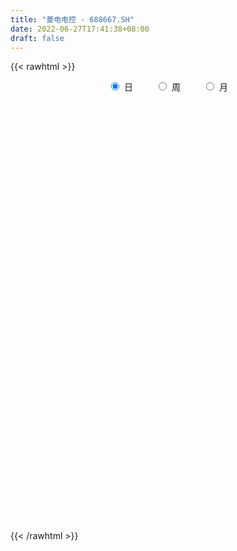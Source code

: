 ```yaml
---
title: "菱电电控 - 688667.SH"
date: 2022-06-27T17:41:38+08:00
draft: false
---
```

{{< rawhtml >}}
    <div style="text-align: center">
        <label style="padding: 1rem;"><input style="margin-right: .5rem" type="radio" name="period" value="D" checked onclick="period_change(this)">日</label>
        <label style="padding: 1rem;"><input style="margin-right: .5rem" type="radio" name="period" value="W" onclick="period_change(this)">周</label>
        <label style="padding: 1rem;"><input style="margin-right: .5rem" type="radio" name="period" value="M" onclick="period_change(this)">月</label>
    </div>
    <div id="chart" style="height: 700px;"></div> 
    <script type="text/javascript">
        const D_v = [83062.87,38731.91,27242.84,22578.57,22275.54,16619.44,26295.69,25193.12,20826.69,11659.57,15206.66,19882.47,23488.96,14544.89,11887.47,14678.68,9202.84,6210.39,8823.14,10840.02,5930.04,11338.79,9019.17,8621.81,9186.19,15242.02,8904.04,6105.09,7535.55,6011.94,9050.65,6137.76,12866.43,15807.91,8404.51,10690.85,14941.95,11174.95,5249.96,4765.83,6447.83,5809.7,5090.44,8064.4,7043.35,8883.56,5814.82,5307.59,7412.63,4238.15,7232.01,9506.59,6952.05,6173.7,9024.76,11838.43,17291.93,20169.64,8026.82,8095.59,6667.42,10990.7,6588.0,9514.08,9578.6,9342.02,7679.97,7599.8,7443.29,7570.24,16611.39,11583.08,10055.47,9971.17,10267.0,11761.81,7017.27,9706.35,8349.54,5754.75,6865.23,7679.31,7766.38,3875.9,15594.75,4942.57,19813.0,5285.28,24636.66,16861.98,21235.55,16508.68,18425.25,11705.78,11246.49,9467.06,11924.41,8306.04,9590.76,8784.86,9569.49,8852.73,6926.53,5412.96,12227.94,10014.97,4753.33,8926.35,5471.52,5369.03,8969.43,6254.76,11001.33,9430.23,12262.06,21047.36,9532.47,6153.41,7990.65,3463.07,3724.93,4360.95,10277.96,8457.02,8461.71,6341.97,9592.4,5405.01,3645.75,3379.59,5036.85,2722.4,2068.01,3797.58,4268.1,4592.15,2267.52,3653.15,2375.15,1795.38,2483.72,5656.86,4809.94,8754.34,4468.01,8127.35,6470.82,2776.12,2508.82,2187.34,5639.76,5220.76,6731.01,9719.33,10359.89,7765.58,4986.71,4414.93,6612.04,5803.14,13145.31,8875.97,10693.76,6240.08,8437.22,7717.27,8332.09,8336.71,3746.41,7191.02,6007.59,4698.23,3127.93,2503.92,4545.16,4669.7,2706.5,3180.23,3602.49,3842.63,10440.61,8747.02,9941.87,5035.49,4680.36,2518.75,3553.11,2708.49,4131.09,3103.57,2901.94,5760.82,4913.28,3819.11,5449.59,2855.12,3267.81,4180.73,7366.61,5067.42,4573.16,5538.0,4660.41,2763.52,5533.31,3605.43,2997.43,7052.17,5775.67,4184.83,5349.33,4985.08,4321.54,5488.72,5740.77,4993.97,3545.35,3182.24,1951.8,3772.0,3714.0,2552.86,1934.97,4053.24,2025.68,2050.69,3472.4,2001.17,1514.48,3881.77,3468.69,4958.19,6758.53,11739.04,6011.29,3214.56,4167.39,3935.86,4465.78,7478.72,5695.05,3925.74,2900.26,4652.15,11894.21,13732.74,17114.96,6079.01,9648.64,6656.03,3202.7,3775.82,3714.46,2433.09,3779.94,10786.77,8410.11,8455.99,4778.32,3303.98,7806.07,6369.78,3367.47,2465.21,2852.52,6864.76,7965.47,4377.34,3951.01,2940.58,2538.26,4268.91,7522.85,5042.66,6709.03,8633.46,6966.04,2784.97,4976.55,5271.11,9358.97,7040.95,7827.78,11290.28,8589.46,5148.34,5050.43,3690.03,5425.7,19236.85,8534.3,5813.13,6245.5,4363.27,5202.83,5600.59,8027.4,10409.62,9098.51,11894.38,4631.57,8157.2,6703.67,4921.72,9949.87,5853.4,6522.6,7835.5,7508.24,10501.51,8094.4,6495.34,5259.08]
const D_histogram = [0.0,-1.3727179487,-2.2333269633,-2.584266938,-2.5984892551,-2.1690808979,-0.7574021721,-0.116337366,-0.1894537132,0.0362591419,0.1840013436,0.7322814333,1.4501460145,1.9551210318,2.0570551909,2.7278833059,2.8842701854,2.8106570463,2.0963884998,1.423582178,0.7219965399,-0.0748138021,-0.2984169462,-0.7176821559,-0.6788420348,-0.1210629159,-0.1068271189,-0.250619834,-0.3270848877,-0.36999806,-0.2343499366,0.1074720884,0.2872164937,0.8517980881,1.0906202574,1.3604227754,0.5474987182,-0.2772773128,-0.9181950345,-1.1848213883,-1.7100748561,-1.770579724,-1.7636018415,-1.9550949177,-2.0503602514,-1.6180720988,-1.4305870156,-0.9691473203,-0.4403035164,-0.2762847248,0.0397499624,0.5448121674,1.0059799556,1.2504325215,0.9528234859,0.2733688524,-0.5721335342,-1.4090762484,-1.8234259857,-2.1161425865,-2.0986649153,-2.163694131,-1.992575262,-1.6363907189,-1.2627538528,-0.7640605886,-0.3658240195,-0.1520642783,0.0041329845,0.0171362834,0.4878614007,0.9580371413,1.2249008413,1.5434714882,1.4090023948,0.9293204427,0.6436665893,0.5652471499,0.6591077421,0.5858551884,0.6758455715,0.6934169989,0.4607940727,0.2758659294,-0.3149116802,-0.7403691907,-0.7503989652,-0.8449786857,0.3353568692,1.2438260449,1.815926283,2.4832158326,2.0188955478,1.7272197451,1.3936489142,1.2510691884,1.6431693907,1.7143020856,2.0418531998,2.321950266,2.1087959454,2.0861592818,1.7224327941,1.3342814057,1.709472132,1.7443784656,1.6386912217,0.8595655312,0.364758365,-0.023739056,-0.361559874,-0.4595459237,-0.0474743408,0.4987868192,1.6169439111,0.3464441924,-0.731247717,-1.3906141352,-2.0034037972,-2.3773645726,-2.7227523424,-2.5785577815,-1.6767171263,-1.0390655129,-0.8999185332,-1.0184792146,-1.4119213362,-1.7444889414,-1.7979590289,-1.9893217925,-1.6635103579,-1.3695331071,-1.1409834214,-1.1096035129,-1.4900157939,-1.8154613601,-2.1592851462,-2.1681272304,-1.9564987431,-1.806685753,-1.7491309387,-1.0789849637,-0.2987804205,0.5982564467,1.0772392619,1.6067777278,1.9955450062,2.1364962869,2.0071164562,1.947269535,2.0394699295,1.9373294301,1.7232531045,2.2076568932,2.9717942145,3.3538911229,3.4037641372,3.3014037284,2.9380944748,2.802015047,3.3917612918,3.639003001,3.9923773381,4.1721368273,4.012908993,3.3564226224,3.6562819303,2.8345959745,2.139176078,2.5047217606,2.8511523704,2.3593933473,1.8438597718,1.2200992119,1.2476525504,0.6006302597,-0.1430926932,-0.9604429088,-1.3168654877,-1.74050246,-3.2554210399,-2.7152373833,-3.3915913259,-3.5913187336,-3.3549496257,-3.2290648439,-3.227190261,-2.6703726124,-2.2929899271,-2.2404651946,-1.7382619224,-0.593667345,0.2273844425,0.3508958477,-0.2744822361,-0.7340402205,-1.5023289142,-2.2544990352,-2.3884879156,-3.1787273412,-4.0118947799,-3.6366074214,-3.7348241829,-3.5201060686,-3.7895846945,-3.2446736006,-2.7612351189,-1.4521392432,-0.0022827577,0.8509805682,0.6997102053,0.1548962384,0.0361821779,-0.2853997677,-0.805971762,-1.0641235529,-1.3377575759,-1.6024258409,-1.9064892527,-2.1690112802,-1.8960326841,-2.0676804208,-2.2854060224,-2.1771562802,-1.5060105113,-1.2413238531,-1.1856462541,-1.1144072416,-1.0958741011,-1.3207244429,-0.7956219082,-0.638575659,-0.2173903024,-0.2814735916,-0.2245163984,-0.19244665,-0.3673950324,-0.6627280943,-0.7510421211,-1.0695726734,-1.2707556911,-1.2043409034,-0.9875302245,-0.799164549,-0.2780253624,0.6158193277,1.6822446816,2.2227433227,3.1124065037,3.373296098,3.5556751666,3.2493458859,3.0340056227,2.5839549329,2.0600167071,2.5872271767,2.9101135966,2.8612037434,2.0807149675,1.3909528542,0.8127426679,-0.2727202329,-0.9363851384,-1.6146480457,-1.9092750683,-1.730499094,-1.0211146278,-0.7613196609,-0.4601596271,-0.5881531608,-0.8086030515,-1.3812046177,-1.9652265147,-1.7657107726,-1.8939222111,-1.3179563035,-0.6775356709,-0.2910343305,-0.2172994902,0.2460663716,1.2734095546,1.8437988017,2.5301878576,3.0382129505,3.5917015651,3.5429805587,3.5484360919,3.2839990554,3.3437046882,3.3979910613,3.0413443881,2.9347602592,3.0527319695,2.9843259578,2.5118974703,2.1779710384,2.545834697,3.1951013778,2.9608981922,2.4031202187,1.8117985563,2.2301728147,2.1465153863,1.7457728106,0.5461992171,-0.2647123513,-0.3211219588,-0.6003769631,-1.2872883595,-1.5289786901,-0.8876977399,-0.6384502073,-0.417427023]
const D_fast = [0.0,-1.7158974359,-3.1348381912,-4.1318449005,-4.7956895314,-4.9085513986,-3.6862232159,-3.0742427512,-3.1947225267,-2.9599448862,-2.7662023486,-2.0348519006,-0.9544508157,0.0393044595,0.6555024163,2.0083013578,2.8857557837,3.5148069062,3.3246354846,3.0077247073,2.4866382041,1.6711244116,1.372917031,0.7742312823,0.6433608948,1.1708742847,1.158403302,0.9519556284,0.7937193527,0.6583066654,0.7353673046,1.1040573518,1.3556058804,2.1331369968,2.6446142305,3.2545224423,2.5784730648,1.6843777056,0.8139112252,0.2510795243,-0.7016926575,-1.2048424563,-1.6387650342,-2.3190318399,-2.9268872365,-2.8991171086,-3.0692787793,-2.850125914,-2.4313579893,-2.3364103789,-2.0104382011,-1.3691729542,-0.6565101771,-0.0994494809,-0.158852645,-0.7699650654,-1.7585008356,-2.9477126118,-3.8179188455,-4.639671093,-5.1468596506,-5.7528123991,-6.0798373456,-6.1327504821,-6.0748020793,-5.7671239623,-5.4603433981,-5.2845997264,-5.1273692175,-5.1100818477,-4.5173913802,-3.8077063543,-3.234617444,-2.5301789251,-2.3123974197,-2.5597492611,-2.6844864673,-2.6215941192,-2.3629565915,-2.289745348,-2.030793572,-1.8398678949,-1.9572923029,-2.0732539639,-2.7427594935,-3.3533093017,-3.5509388175,-3.8567632094,-2.5925884372,-1.3731627503,-0.3470809415,0.9410125662,0.9814161684,1.121545302,1.1363866996,1.3065742709,2.1094668209,2.6091750372,3.4471894514,4.3077740841,4.6218187498,5.1207219066,5.1876036175,5.1330225805,5.9355813398,6.4065822898,6.7105678513,6.1463335436,5.7427159687,5.3482837836,4.9200729972,4.7072004666,5.1074034643,5.778361329,7.3007543988,6.1168657281,4.8563618895,3.8493419374,2.7357013261,1.7673994076,0.7413235522,0.2408786678,0.7235400413,1.1014252765,1.0155926229,0.6424121379,-0.1040103178,-0.8727001583,-1.3756600031,-2.0643532148,-2.1544193696,-2.2028253956,-2.2595215652,-2.505542535,-3.2584587645,-4.0377696707,-4.9214147433,-5.4722886351,-5.7497848336,-6.0516432817,-6.4313712022,-6.0309714681,-5.32546203,-4.2788610511,-3.5305684204,-2.5993355226,-1.7116819927,-1.0366066403,-0.6642073569,-0.2372368943,0.3648309826,0.7470228407,0.9637597912,2.0000778033,3.5071636782,4.7277333673,5.6285474159,6.3515379392,6.7227523044,7.2871766382,8.7248632059,9.8818556655,11.233324337,12.4561180331,13.300117447,13.482736732,14.6966665225,14.5836295604,14.4230036834,15.4147298061,16.4739485085,16.5720378222,16.5174691897,16.1987334327,16.5381999088,16.0413351831,15.2618390569,14.2043781141,13.5187391633,12.659976576,10.3312027361,10.1925770469,8.6683252728,7.5707681817,6.9683998832,6.287018454,5.4820954716,5.3713199672,5.1754551707,4.6678636045,4.7355013962,5.7316791373,6.6095770354,6.8208124026,6.1268137597,5.4837457202,4.339874798,3.0240799181,2.2929690588,0.708047798,-1.1280933357,-1.6619578326,-2.6938806398,-3.3591890427,-4.5760638422,-4.8423211485,-5.0491914465,-4.1031303815,-2.6538445855,-1.5878361176,-1.5641789291,-2.0702688364,-2.1799373525,-2.57286924,-3.2949341748,-3.8191168539,-4.4271902708,-5.0924649961,-5.8731507211,-6.6779255686,-6.8789551435,-7.5675229855,-8.3566000926,-8.7926394205,-8.4979962794,-8.5436405845,-8.7843745491,-8.991737347,-9.2471727317,-9.8022041843,-9.4760071265,-9.4786047921,-9.1117670111,-9.2462186982,-9.2453906046,-9.2614325188,-9.5282296592,-9.9892447447,-10.2653193017,-10.8512430225,-11.370114963,-11.6047854011,-11.6348572782,-11.6462827401,-11.194649894,-10.146850372,-8.6598638477,-7.5636793759,-5.895914569,-4.7917009502,-3.7204030899,-3.2143958992,-2.6712347566,-2.4752967132,-2.4842307623,-1.3102134986,-0.2597986794,0.4065924031,0.1462823692,-0.1957415305,-0.5707660499,-1.724409009,-2.622170199,-3.7040951177,-4.4760409074,-4.7298897066,-4.2757838974,-4.2063188458,-4.0201987187,-4.2952305427,-4.7178311962,-5.6357339169,-6.7110624426,-6.9529743935,-7.5546663848,-7.3081895531,-6.8371528382,-6.5234100805,-6.5040001127,-5.979117658,-4.6334220863,-3.6020831388,-2.2831471186,-1.015568788,0.4358452179,1.2728693511,2.1654339073,2.7219966347,3.6176284396,4.521412578,4.9251020017,5.5522079377,6.4333626404,7.1110381181,7.2665839982,7.4771503259,8.4814726587,9.929514684,10.4355360465,10.4785381277,10.3401661043,11.3160835663,11.7690549846,11.8047556115,10.7417318223,9.864642166,9.7279520688,9.2986028238,8.2898693375,7.6659343344,8.0852908496,8.1749258304,8.2915922589]
const D_slow = [0.0,-0.3431794872,-0.901511228,-1.5475779625,-2.1972002763,-2.7394705007,-2.9288210438,-2.9579053853,-3.0052688136,-2.9962040281,-2.9502036922,-2.7671333339,-2.4045968302,-1.9158165723,-1.4015527746,-0.7195819481,0.0014855983,0.7041498599,1.2282469848,1.5841425293,1.7646416643,1.7459382137,1.6713339772,1.4919134382,1.3222029295,1.2919372005,1.2652304208,1.2025754623,1.1208042404,1.0283047254,0.9697172412,0.9965852634,1.0683893868,1.2813389088,1.5539939731,1.894099667,2.0309743465,1.9616550183,1.7321062597,1.4359009126,1.0083821986,0.5657372676,0.1248368072,-0.3639369222,-0.876526985,-1.2810450098,-1.6386917637,-1.8809785937,-1.9910544728,-2.060125654,-2.0501881635,-1.9139851216,-1.6624901327,-1.3498820023,-1.1116761309,-1.0433339178,-1.1863673013,-1.5386363634,-1.9944928599,-2.5235285065,-3.0481947353,-3.5891182681,-4.0872620836,-4.4963597633,-4.8120482265,-5.0030633737,-5.0945193785,-5.1325354481,-5.131502202,-5.1272181311,-5.0052527809,-4.7657434956,-4.4595182853,-4.0736504133,-3.7213998145,-3.4890697039,-3.3281530565,-3.1868412691,-3.0220643336,-2.8756005364,-2.7066391436,-2.5332848938,-2.4180863757,-2.3491198933,-2.4278478133,-2.612940111,-2.8005398523,-3.0117845237,-2.9279453064,-2.6169887952,-2.1630072245,-1.5422032663,-1.0374793794,-0.6056744431,-0.2572622146,0.0555050825,0.4662974302,0.8948729516,1.4053362516,1.9858238181,2.5130228044,3.0345626248,3.4651708234,3.7987411748,4.2261092078,4.6622038242,5.0718766296,5.2867680124,5.3779576037,5.3720228397,5.2816328712,5.1667463903,5.1548778051,5.2795745099,5.6838104876,5.7704215357,5.5876096065,5.2399560727,4.7391051234,4.1447639802,3.4640758946,2.8194364492,2.4002571677,2.1404907894,1.9155111561,1.6608913525,1.3079110184,0.8717887831,0.4222990258,-0.0750314223,-0.4909090118,-0.8332922885,-1.1185381439,-1.3959390221,-1.7684429706,-2.2223083106,-2.7621295971,-3.3041614047,-3.7932860905,-4.2449575287,-4.6822402634,-4.9519865044,-5.0266816095,-4.8771174978,-4.6078076823,-4.2061132504,-3.7072269988,-3.1731029271,-2.6713238131,-2.1845064293,-1.6746389469,-1.1903065894,-0.7594933133,-0.20757909,0.5353694636,1.3738422444,2.2247832787,3.0501342108,3.7846578295,4.4851615912,5.3331019142,6.2428526644,7.240946999,8.2839812058,9.287208454,10.1263141096,11.0403845922,11.7490335858,12.2838276053,12.9100080455,13.6227961381,14.2126444749,14.6736094179,14.9786342209,15.2905473584,15.4407049234,15.4049317501,15.1648210229,14.835604651,14.400479036,13.586623776,12.9078144302,12.0599165987,11.1620869153,10.3233495089,9.5160832979,8.7092857326,8.0416925796,7.4684450978,6.9083287991,6.4737633185,6.3253464823,6.3821925929,6.4699165548,6.4012959958,6.2177859407,5.8422037121,5.2785789533,4.6814569744,3.8867751391,2.8838014442,1.9746495888,1.0409435431,0.1609170259,-0.7864791477,-1.5976475478,-2.2879563276,-2.6509911384,-2.6515618278,-2.4388166858,-2.2638891344,-2.2251650748,-2.2161195304,-2.2874694723,-2.4889624128,-2.754993301,-3.089432695,-3.4900391552,-3.9666614684,-4.5089142884,-4.9829224594,-5.4998425647,-6.0711940702,-6.6154831403,-6.9919857681,-7.3023167314,-7.5987282949,-7.8773301053,-8.1512986306,-8.4814797413,-8.6803852184,-8.8400291331,-8.8943767087,-8.9647451066,-9.0208742062,-9.0689858687,-9.1608346268,-9.3265166504,-9.5142771807,-9.781670349,-10.0993592718,-10.4004444977,-10.6473270538,-10.847118191,-10.9166245316,-10.7626696997,-10.3421085293,-9.7864226986,-9.0083210727,-8.1649970482,-7.2760782565,-6.4637417851,-5.7052403794,-5.0592516462,-4.5442474694,-3.8974406752,-3.1699122761,-2.4546113402,-1.9344325983,-1.5866943848,-1.3835087178,-1.451688776,-1.6857850606,-2.0894470721,-2.5667658391,-2.9993906126,-3.2546692696,-3.4449991848,-3.5600390916,-3.7070773818,-3.9092281447,-4.2545292991,-4.7458359278,-5.187263621,-5.6607441737,-5.9902332496,-6.1596171673,-6.23237575,-6.2867006225,-6.2251840296,-5.9068316409,-5.4458819405,-4.8133349761,-4.0537817385,-3.1558563472,-2.2701112075,-1.3830021846,-0.5620024207,0.2739237513,1.1234215167,1.8837576137,2.6174476785,3.3806306709,4.1267121603,4.7546865279,5.2991792875,5.9356379617,6.7344133062,7.4746378543,8.0754179089,8.528367548,9.0859107517,9.6225395983,10.0589828009,10.1955326052,10.1293545174,10.0490740276,9.8989797869,9.577157697,9.1949130245,8.9729885895,8.8133760377,8.7090192819]
const D_data = [['2021-03-12', 125.0, 124.5, 118.9, 136.0],['2021-03-15', 116.0, 102.99, 99.99, 116.01],['2021-03-16', 100.1, 101.81, 99.01, 112.18],['2021-03-17', 98.0, 102.8, 96.78, 103.7],['2021-03-18', 105.19, 103.68, 103.68, 111.8],['2021-03-19', 103.6, 108.1, 101.33, 109.82],['2021-03-22', 108.48, 123.83, 107.07, 124.58],['2021-03-23', 123.0, 118.97, 116.68, 129.6],['2021-03-24', 120.0, 111.01, 110.0, 124.8],['2021-03-25', 108.08, 114.68, 108.01, 118.0],['2021-03-26', 113.0, 114.38, 109.04, 116.5],['2021-03-29', 114.0, 121.25, 107.0, 121.56],['2021-03-30', 122.0, 127.32, 120.01, 130.9],['2021-03-31', 128.57, 129.03, 126.2, 135.8],['2021-04-01', 129.48, 127.0, 124.2, 132.99],['2021-04-02', 126.13, 138.0, 126.1, 139.77],['2021-04-06', 137.4, 136.0, 130.03, 138.5],['2021-04-07', 135.3, 135.68, 133.38, 137.97],['2021-04-08', 135.98, 127.62, 126.53, 135.98],['2021-04-09', 127.88, 125.99, 120.0, 129.0],['2021-04-12', 123.6, 123.0, 122.0, 127.36],['2021-04-13', 122.31, 118.25, 116.11, 123.9],['2021-04-14', 118.99, 122.76, 117.3, 124.89],['2021-04-15', 121.17, 118.38, 115.2, 121.17],['2021-04-16', 119.24, 122.73, 117.7, 124.51],['2021-04-19', 122.11, 130.72, 121.6, 134.94],['2021-04-20', 129.72, 125.55, 122.55, 132.13],['2021-04-21', 123.55, 123.25, 121.37, 128.02],['2021-04-22', 123.88, 123.43, 119.33, 124.8],['2021-04-23', 121.07, 123.4, 120.21, 123.9],['2021-04-26', 122.0, 125.79, 121.5, 131.8],['2021-04-27', 128.7, 129.76, 121.37, 129.76],['2021-04-28', 135.0, 129.45, 125.55, 135.0],['2021-04-29', 128.55, 136.92, 128.5, 139.5],['2021-04-30', 135.6, 136.0, 133.38, 138.6],['2021-05-06', 136.11, 139.0, 134.36, 144.55],['2021-05-07', 138.5, 125.0, 124.08, 139.8],['2021-05-10', 124.45, 120.8, 118.0, 125.36],['2021-05-11', 118.98, 118.91, 118.04, 121.3],['2021-05-12', 118.03, 120.52, 116.02, 120.99],['2021-05-13', 119.11, 114.14, 114.0, 121.7],['2021-05-14', 114.18, 117.09, 111.22, 119.45],['2021-05-17', 115.88, 116.42, 115.01, 118.58],['2021-05-18', 116.0, 111.92, 111.48, 117.2],['2021-05-19', 112.28, 110.65, 109.88, 114.44],['2021-05-20', 112.86, 116.55, 111.14, 116.97],['2021-05-21', 119.0, 113.73, 113.02, 119.0],['2021-05-24', 113.5, 117.71, 112.01, 119.11],['2021-05-25', 117.01, 120.4, 116.5, 122.18],['2021-05-26', 118.77, 117.13, 117.01, 121.2],['2021-05-27', 117.11, 119.95, 116.53, 122.78],['2021-05-28', 120.0, 124.5, 119.11, 127.65],['2021-05-31', 125.0, 126.94, 122.8, 127.5],['2021-06-01', 126.0, 126.83, 124.42, 129.56],['2021-06-02', 126.69, 120.6, 120.02, 127.5],['2021-06-03', 120.05, 113.5, 113.08, 120.81],['2021-06-04', 113.7, 107.0, 105.11, 115.0],['2021-06-07', 106.09, 101.55, 100.13, 106.84],['2021-06-08', 101.56, 101.9, 100.5, 102.88],['2021-06-09', 102.0, 99.6, 99.11, 102.54],['2021-06-10', 100.0, 100.65, 99.6, 102.2],['2021-06-11', 101.0, 97.3, 96.8, 101.65],['2021-06-15', 97.0, 98.33, 96.89, 100.37],['2021-06-16', 97.7, 100.01, 97.7, 102.1],['2021-06-17', 100.01, 100.38, 97.27, 100.66],['2021-06-18', 100.0, 102.8, 99.02, 103.66],['2021-06-21', 102.8, 102.8, 101.11, 104.1],['2021-06-22', 102.1, 101.21, 100.0, 103.66],['2021-06-23', 101.5, 100.7, 98.5, 101.5],['2021-06-24', 100.1, 98.64, 97.71, 100.59],['2021-06-25', 98.64, 105.17, 98.02, 107.45],['2021-06-28', 106.0, 107.6, 105.3, 109.45],['2021-06-29', 106.81, 107.27, 105.2, 110.57],['2021-06-30', 107.0, 110.01, 105.71, 110.5],['2021-07-01', 111.11, 105.46, 105.05, 113.0],['2021-07-02', 105.5, 99.89, 99.7, 105.57],['2021-07-05', 99.03, 100.39, 98.91, 101.9],['2021-07-06', 100.3, 102.02, 97.0, 102.18],['2021-07-07', 101.35, 104.27, 100.0, 105.87],['2021-07-08', 104.9, 102.31, 101.83, 106.02],['2021-07-09', 101.51, 104.51, 100.67, 105.01],['2021-07-12', 105.01, 104.07, 102.33, 106.02],['2021-07-13', 104.15, 100.46, 99.01, 104.15],['2021-07-14', 100.29, 99.88, 99.58, 101.66],['2021-07-15', 99.6, 92.33, 90.97, 99.6],['2021-07-16', 91.3, 90.86, 89.82, 92.45],['2021-07-19', 91.01, 93.9, 84.34, 94.75],['2021-07-20', 92.53, 91.5, 90.51, 94.16],['2021-07-21', 90.81, 109.8, 90.19, 109.8],['2021-07-22', 110.99, 112.3, 108.0, 112.97],['2021-07-23', 114.9, 112.99, 112.3, 121.5],['2021-07-26', 113.5, 119.01, 111.15, 119.96],['2021-07-27', 117.0, 107.0, 104.0, 120.2],['2021-07-28', 106.9, 108.5, 104.01, 113.0],['2021-07-29', 111.83, 107.47, 106.58, 112.3],['2021-07-30', 105.55, 109.62, 105.05, 114.21],['2021-08-02', 110.59, 118.2, 110.59, 122.52],['2021-08-03', 117.02, 116.88, 115.06, 119.88],['2021-08-04', 115.07, 122.85, 115.07, 130.1],['2021-08-05', 121.18, 125.9, 120.46, 126.77],['2021-08-06', 125.9, 122.0, 119.02, 128.98],['2021-08-09', 122.0, 125.83, 117.4, 127.88],['2021-08-10', 124.15, 122.5, 121.0, 125.99],['2021-08-11', 120.1, 121.9, 119.38, 122.49],['2021-08-12', 121.9, 133.23, 121.09, 136.27],['2021-08-13', 135.24, 132.1, 130.56, 139.88],['2021-08-16', 134.39, 132.2, 127.87, 134.98],['2021-08-17', 130.5, 123.1, 121.94, 132.2],['2021-08-18', 121.51, 124.46, 121.02, 125.7],['2021-08-19', 123.0, 124.3, 121.21, 127.5],['2021-08-20', 124.33, 123.57, 119.0, 124.5],['2021-08-23', 125.0, 125.81, 123.0, 128.95],['2021-08-24', 124.8, 133.59, 121.1, 134.65],['2021-08-25', 132.95, 138.8, 130.05, 142.66],['2021-08-26', 138.92, 152.12, 136.72, 153.69],['2021-08-27', 134.64, 123.37, 122.0, 137.73],['2021-08-30', 123.0, 120.07, 118.0, 127.0],['2021-08-31', 122.12, 120.52, 118.1, 123.5],['2021-09-01', 120.56, 117.0, 112.92, 121.4],['2021-09-02', 117.0, 116.19, 114.88, 117.5],['2021-09-03', 113.35, 113.09, 112.59, 116.88],['2021-09-06', 113.82, 117.0, 113.38, 119.77],['2021-09-07', 118.5, 128.0, 115.55, 135.0],['2021-09-08', 128.0, 128.1, 128.0, 134.49],['2021-09-09', 132.09, 123.47, 122.09, 132.55],['2021-09-10', 120.2, 119.78, 117.06, 123.47],['2021-09-13', 118.21, 114.18, 113.01, 118.21],['2021-09-14', 113.79, 111.86, 111.19, 115.07],['2021-09-15', 113.54, 112.98, 109.1, 114.45],['2021-09-16', 113.5, 109.09, 109.09, 113.99],['2021-09-17', 111.46, 114.43, 106.68, 115.99],['2021-09-22', 113.32, 114.4, 112.2, 115.95],['2021-09-23', 113.4, 113.85, 113.13, 115.2],['2021-09-24', 113.67, 111.0, 108.3, 113.67],['2021-09-27', 111.0, 103.62, 102.05, 111.0],['2021-09-28', 102.58, 100.78, 100.11, 104.47],['2021-09-29', 100.98, 96.78, 96.5, 101.85],['2021-09-30', 96.78, 97.85, 95.8, 99.91],['2021-10-08', 98.86, 99.0, 97.8, 101.8],['2021-10-11', 99.19, 97.12, 96.9, 99.97],['2021-10-12', 97.33, 94.46, 93.3, 97.74],['2021-10-13', 95.59, 102.29, 95.1, 102.44],['2021-10-14', 101.22, 106.34, 100.0, 107.98],['2021-10-15', 106.14, 111.77, 102.18, 113.8],['2021-10-18', 113.3, 110.26, 109.12, 114.25],['2021-10-19', 111.83, 114.08, 111.0, 121.09],['2021-10-20', 115.44, 115.69, 110.8, 119.5],['2021-10-21', 116.62, 115.19, 113.01, 116.62],['2021-10-22', 113.38, 113.08, 111.05, 115.0],['2021-10-25', 113.07, 114.68, 110.68, 115.08],['2021-10-26', 114.66, 118.0, 114.66, 122.0],['2021-10-27', 115.74, 116.93, 112.0, 118.7],['2021-10-28', 115.0, 116.0, 113.0, 118.98],['2021-10-29', 116.01, 127.0, 115.0, 127.58],['2021-11-01', 126.0, 136.0, 125.38, 139.11],['2021-11-02', 136.03, 137.0, 131.0, 138.98],['2021-11-03', 136.65, 136.98, 134.02, 139.67],['2021-11-04', 136.82, 138.0, 135.0, 141.0],['2021-11-05', 138.67, 136.46, 135.01, 146.0],['2021-11-08', 132.55, 140.85, 132.55, 142.5],['2021-11-09', 139.57, 154.37, 138.22, 156.99],['2021-11-10', 155.0, 156.0, 152.99, 159.97],['2021-11-11', 154.58, 162.99, 151.33, 171.45],['2021-11-12', 163.6, 166.65, 160.72, 172.47],['2021-11-15', 167.89, 167.0, 162.0, 174.0],['2021-11-16', 167.0, 162.9, 154.11, 169.07],['2021-11-17', 165.0, 178.25, 162.39, 178.37],['2021-11-18', 175.8, 167.01, 161.3, 176.0],['2021-11-19', 168.73, 168.19, 164.0, 173.0],['2021-11-22', 167.0, 184.26, 167.0, 188.23],['2021-11-23', 183.89, 190.0, 181.0, 192.58],['2021-11-24', 190.02, 183.18, 179.67, 191.88],['2021-11-25', 183.0, 183.9, 179.6, 187.78],['2021-11-26', 183.88, 182.8, 181.18, 187.0],['2021-11-29', 181.9, 192.5, 175.78, 192.84],['2021-11-30', 195.0, 185.3, 180.0, 195.0],['2021-12-01', 182.36, 182.7, 180.18, 189.1],['2021-12-02', 180.0, 179.28, 178.7, 185.84],['2021-12-03', 179.46, 183.1, 179.46, 188.0],['2021-12-06', 184.55, 181.0, 180.05, 187.6],['2021-12-07', 183.72, 162.05, 158.21, 184.01],['2021-12-08', 162.05, 184.66, 162.05, 187.69],['2021-12-09', 185.11, 168.37, 163.62, 187.17],['2021-12-10', 168.37, 170.82, 164.56, 176.08],['2021-12-13', 173.73, 175.13, 166.25, 182.01],['2021-12-14', 175.0, 173.5, 170.62, 176.78],['2021-12-15', 172.01, 171.0, 166.0, 175.0],['2021-12-16', 172.7, 178.3, 170.75, 179.79],['2021-12-17', 180.21, 177.7, 173.0, 181.6],['2021-12-20', 176.0, 174.0, 170.78, 178.87],['2021-12-21', 177.0, 180.5, 173.19, 182.61],['2021-12-22', 187.0, 193.0, 182.8, 198.88],['2021-12-23', 195.0, 195.04, 187.01, 197.0],['2021-12-24', 196.0, 190.01, 188.27, 200.0],['2021-12-27', 189.6, 180.21, 176.01, 191.8],['2021-12-28', 176.66, 179.84, 172.07, 182.01],['2021-12-29', 177.84, 172.6, 168.0, 177.86],['2021-12-30', 172.21, 167.96, 166.19, 176.82],['2021-12-31', 166.34, 172.15, 162.3, 173.38],['2022-01-04', 170.6, 159.79, 158.38, 171.88],['2022-01-05', 159.0, 152.44, 150.61, 160.73],['2022-01-06', 152.39, 163.62, 150.04, 165.5],['2022-01-07', 163.62, 155.69, 155.44, 164.0],['2022-01-10', 154.78, 157.1, 152.0, 163.65],['2022-01-11', 154.8, 147.9, 146.35, 159.98],['2022-01-12', 149.8, 155.86, 149.8, 156.01],['2022-01-13', 156.28, 155.19, 151.2, 157.5],['2022-01-14', 156.06, 168.36, 153.32, 168.8],['2022-01-17', 167.47, 176.65, 164.78, 179.88],['2022-01-18', 177.0, 175.4, 171.0, 182.0],['2022-01-19', 173.0, 165.0, 160.2, 173.0],['2022-01-20', 164.98, 158.2, 155.33, 165.0],['2022-01-21', 159.92, 161.5, 156.01, 162.86],['2022-01-24', 155.0, 157.34, 153.33, 160.31],['2022-01-25', 156.0, 151.78, 148.0, 159.59],['2022-01-26', 151.8, 151.83, 147.29, 155.49],['2022-01-27', 152.5, 148.81, 145.2, 152.94],['2022-01-28', 149.27, 145.81, 144.0, 152.9],['2022-02-07', 147.65, 141.83, 140.2, 151.5],['2022-02-08', 142.4, 138.57, 135.0, 143.88],['2022-02-09', 138.39, 143.0, 134.52, 143.33],['2022-02-10', 143.0, 135.36, 135.26, 143.0],['2022-02-11', 133.44, 131.15, 131.0, 135.89],['2022-02-14', 130.71, 132.24, 126.69, 135.62],['2022-02-15', 134.6, 138.96, 132.39, 142.0],['2022-02-16', 139.01, 134.28, 133.0, 140.87],['2022-02-17', 132.3, 130.49, 130.2, 136.0],['2022-02-18', 128.51, 129.0, 128.01, 131.49],['2022-02-21', 130.68, 126.55, 126.26, 130.68],['2022-02-22', 126.6, 120.78, 118.81, 126.6],['2022-02-23', 120.39, 128.92, 120.39, 129.97],['2022-02-24', 128.0, 124.33, 121.5, 133.89],['2022-02-25', 127.75, 127.6, 119.37, 128.94],['2022-02-28', 127.31, 121.01, 117.65, 127.84],['2022-03-01', 118.0, 121.02, 118.0, 124.44],['2022-03-02', 121.0, 119.49, 116.3, 121.0],['2022-03-03', 117.98, 114.98, 113.9, 119.34],['2022-03-04', 113.95, 110.46, 109.86, 116.56],['2022-03-07', 110.5, 110.1, 108.39, 113.39],['2022-03-08', 111.4, 104.0, 102.7, 111.88],['2022-03-09', 107.74, 101.7, 99.08, 107.74],['2022-03-10', 104.02, 102.23, 101.5, 106.02],['2022-03-11', 101.82, 102.5, 98.12, 103.57],['2022-03-14', 102.5, 100.99, 99.93, 104.0],['2022-03-15', 101.0, 105.1, 100.0, 108.42],['2022-03-16', 108.0, 112.2, 105.18, 113.76],['2022-03-17', 114.45, 119.1, 114.45, 129.13],['2022-03-18', 122.45, 117.0, 115.0, 123.0],['2022-03-21', 117.66, 126.06, 115.0, 127.99],['2022-03-22', 126.34, 122.68, 121.03, 127.0],['2022-03-23', 123.25, 124.58, 119.39, 126.0],['2022-03-24', 122.8, 119.87, 118.34, 124.0],['2022-03-25', 119.0, 121.25, 119.0, 123.8],['2022-03-28', 119.83, 117.99, 117.34, 120.99],['2022-03-29', 118.64, 115.6, 114.1, 119.1],['2022-03-30', 117.26, 130.05, 116.25, 131.8],['2022-03-31', 127.33, 131.5, 125.64, 136.0],['2022-04-01', 129.0, 129.5, 125.04, 132.0],['2022-04-06', 128.73, 119.75, 118.51, 128.73],['2022-04-07', 120.0, 118.04, 117.88, 120.85],['2022-04-08', 115.0, 116.67, 107.65, 120.0],['2022-04-11', 115.5, 105.81, 104.0, 115.5],['2022-04-12', 104.0, 105.64, 103.15, 108.92],['2022-04-13', 102.03, 100.52, 100.28, 104.33],['2022-04-14', 101.29, 100.94, 99.0, 103.99],['2022-04-15', 100.97, 104.7, 94.9, 108.98],['2022-04-18', 104.23, 112.21, 102.0, 115.39],['2022-04-19', 112.14, 108.01, 107.0, 113.52],['2022-04-20', 108.01, 109.06, 106.0, 111.41],['2022-04-21', 108.99, 103.21, 102.0, 109.2],['2022-04-22', 103.5, 100.0, 99.06, 104.78],['2022-04-25', 98.01, 91.97, 90.8, 100.86],['2022-04-26', 94.42, 86.7, 84.03, 95.0],['2022-04-27', 86.09, 93.27, 83.01, 94.88],['2022-04-28', 92.25, 87.11, 85.3, 92.25],['2022-04-29', 88.5, 95.03, 87.51, 95.84],['2022-05-05', 92.0, 97.47, 92.0, 103.07],['2022-05-06', 95.0, 95.8, 92.55, 97.38],['2022-05-09', 95.0, 92.03, 91.6, 100.0],['2022-05-10', 92.19, 97.49, 92.19, 98.49],['2022-05-11', 99.19, 108.35, 99.19, 111.0],['2022-05-12', 105.16, 107.4, 102.2, 108.66],['2022-05-13', 104.05, 113.29, 104.05, 115.9],['2022-05-16', 115.6, 115.9, 113.39, 120.55],['2022-05-17', 114.8, 121.5, 111.0, 122.0],['2022-05-18', 120.5, 117.8, 117.09, 123.45],['2022-05-19', 114.3, 120.95, 113.3, 121.86],['2022-05-20', 119.25, 119.47, 117.8, 126.0],['2022-05-23', 118.75, 125.62, 117.47, 126.72],['2022-05-24', 131.9, 128.67, 127.3, 143.8],['2022-05-25', 128.99, 125.5, 122.8, 131.59],['2022-05-26', 126.35, 130.1, 124.01, 132.94],['2022-05-27', 129.17, 135.78, 129.17, 137.99],['2022-05-30', 136.0, 136.54, 133.41, 139.66],['2022-05-31', 133.6, 132.85, 132.01, 136.54],['2022-06-01', 132.86, 135.0, 132.0, 137.48],['2022-06-02', 133.0, 146.59, 132.6, 147.0],['2022-06-06', 145.5, 156.09, 145.49, 158.8],['2022-06-07', 154.38, 149.63, 143.03, 154.98],['2022-06-08', 152.0, 146.69, 140.67, 152.0],['2022-06-09', 145.0, 146.03, 142.3, 148.5],['2022-06-10', 146.0, 161.1, 143.59, 162.0],['2022-06-13', 161.03, 158.81, 154.11, 163.99],['2022-06-14', 153.1, 156.49, 148.02, 158.0],['2022-06-15', 156.05, 144.5, 144.03, 159.41],['2022-06-16', 143.8, 145.48, 142.2, 148.9],['2022-06-17', 142.22, 153.79, 142.0, 154.95],['2022-06-20', 155.3, 151.14, 150.0, 158.89],['2022-06-21', 152.09, 144.04, 140.0, 152.09],['2022-06-22', 144.77, 147.31, 144.77, 157.65],['2022-06-23', 149.0, 159.79, 145.31, 161.0],['2022-06-24', 163.01, 157.95, 155.02, 163.01],['2022-06-27', 161.0, 159.7, 153.0, 161.45]]
const W_v = [83062.87,127448.3,99181.73,84482.47,35076.39,44096.0,43798.64,52267.26,25632.8,33448.27,34896.57,33696.97,51280.87,53950.17,35022.7,46904.69,53638.53,37693.14,39858.91,87832.47,67353.26,48175.56,43435.13,33489.66,59995.74,30864.53,37899.61,27059.6,8587.99,14780.92,2375.15,23500.24,24351.12,29498.2,34139.15,44758.26,36569.7,23528.69,18704.08,38007.62,17591.8,20498.72,23119.86,19838.99,21951.86,24616.45,22951.05,13925.63,13603.18,20581.66,29068.14,24465.55,53473.07,26997.65,33865.9,15888.37,21919.74,21772.66,32176.91,9751.01,34475.36,33768.54,45255.48,23194.09,44191.28,33951.26,40434.99,5259.08]
const W_histogram = [0.0,-1.0466096866,-1.2445789888,0.2091758769,0.3476911035,0.2121905078,0.1623650621,0.9298257393,0.661097841,-0.0473160162,-0.7037020761,-0.3897218096,-1.2872311946,-2.3963182596,-2.6043877547,-2.4306229072,-2.5093059784,-2.1045797301,-2.5792302592,-1.2909005521,-0.5895135635,0.7136930609,2.1786614048,2.4743341124,2.5475769479,1.8284770438,1.7292667519,1.2514860061,0.6811482148,-0.5391646569,-1.1890770417,-0.70313257,-0.2604768841,0.9371759072,2.2585005251,4.9058668196,6.4060335002,7.9280126914,8.4525785638,7.502395134,6.8833245605,6.8350832384,5.2061980674,2.7494635573,1.7553771655,0.4798020954,-1.4699404096,-3.6709467927,-5.1073343107,-5.929671834,-7.3150015319,-8.3780640239,-7.7309681502,-6.6824105931,-5.1666905294,-4.7711190279,-5.0326139198,-5.2168125421,-5.3482479622,-5.0612192382,-3.4483849343,-1.8030270281,0.4270460593,2.5547327028,4.7370112608,5.4358102937,5.8877601928,5.9940779103]
const W_fast = [0.0,-1.3082621083,-1.8173761577,-0.3113273228,-0.0858893202,-0.168342289,-0.1775764692,0.8223406429,0.7188872048,-0.0013556564,-0.8336672354,-0.6171174213,-1.8364346049,-3.5446012348,-4.4037676686,-4.8376585479,-5.5436681137,-5.6650867979,-6.7845448918,-5.8189403227,-5.264931725,-3.7833018354,-1.7736681403,-0.8594119046,-0.1492748321,-0.4112554753,-0.0781490792,-0.2430583235,-0.6431090611,-1.998213097,-2.9453947422,-2.6352334131,-2.2576969482,-0.82575018,1.0601995692,4.9340325685,8.0357076241,11.5396899882,14.1774005016,15.1028158553,16.2045764219,17.8651059093,17.5377702553,15.7684016345,15.2131595341,14.0575349878,11.7403073804,8.6215642991,5.9083432035,3.6035877217,0.3895076408,-2.7680708572,-4.053717021,-4.6757621122,-4.4517146808,-5.2489229363,-6.7685713081,-8.256973066,-9.7254704767,-10.7037465622,-9.9530084918,-8.7584073427,-6.4215727405,-3.6552029212,-0.2886715481,1.7690800583,3.6929700056,5.2978072007]
const W_slow = [0.0,-0.2616524217,-0.5727971689,-0.5205031996,-0.4335804238,-0.3805327968,-0.3399415313,-0.1074850964,0.0577893638,0.0459603598,-0.1299651593,-0.2273956117,-0.5492034103,-1.1482829752,-1.7993799139,-2.4070356407,-3.0343621353,-3.5605070678,-4.2053146326,-4.5280397706,-4.6754181615,-4.4969948963,-3.9523295451,-3.333746017,-2.69685178,-2.2397325191,-1.8074158311,-1.4945443296,-1.3242572759,-1.4590484401,-1.7563177005,-1.932100843,-1.9972200641,-1.7629260873,-1.198300956,0.0281657489,1.629674124,3.6116772968,5.7248219378,7.6004207213,9.3212518614,11.030022671,12.3315721878,13.0189380772,13.4577823686,13.5777328924,13.21024779,12.2925110918,11.0156775142,9.5332595557,7.7045091727,5.6099931667,3.6772511292,2.0066484809,0.7149758486,-0.4778039084,-1.7359573884,-3.0401605239,-4.3772225144,-5.642527324,-6.5046235576,-6.9553803146,-6.8486187998,-6.2099356241,-5.0256828089,-3.6667302354,-2.1947901872,-0.6962707097]
const W_data = [['2021-03-12', 125.0, 124.5, 118.9, 136.0],['2021-03-19', 116.0, 108.1, 96.78, 116.01],['2021-03-26', 108.48, 114.38, 107.07, 129.6],['2021-04-02', 114.0, 138.0, 107.0, 139.77],['2021-04-09', 137.4, 125.99, 120.0, 138.5],['2021-04-16', 123.6, 122.73, 115.2, 127.36],['2021-04-23', 122.11, 123.4, 119.33, 134.94],['2021-04-30', 122.0, 136.0, 121.37, 139.5],['2021-05-07', 136.11, 125.0, 124.08, 144.55],['2021-05-14', 124.45, 117.09, 111.22, 125.36],['2021-05-21', 115.88, 113.73, 109.88, 119.0],['2021-05-28', 113.5, 124.5, 112.01, 127.65],['2021-06-04', 125.0, 107.0, 105.11, 129.56],['2021-06-11', 106.09, 97.3, 96.8, 106.84],['2021-06-18', 97.0, 102.8, 96.89, 103.66],['2021-06-25', 102.8, 105.17, 97.71, 107.45],['2021-07-02', 106.0, 99.89, 99.7, 113.0],['2021-07-09', 99.03, 104.51, 97.0, 106.02],['2021-07-16', 105.01, 90.86, 89.82, 106.02],['2021-07-23', 91.01, 112.99, 84.34, 121.5],['2021-07-30', 113.5, 109.62, 104.0, 120.2],['2021-08-06', 110.59, 122.0, 110.59, 130.1],['2021-08-13', 122.0, 132.1, 117.4, 139.88],['2021-08-20', 134.39, 123.57, 119.0, 134.98],['2021-08-27', 125.0, 123.37, 121.1, 153.69],['2021-09-03', 123.0, 113.09, 112.59, 127.0],['2021-09-10', 113.82, 119.78, 113.38, 135.0],['2021-09-17', 118.21, 114.43, 106.68, 118.21],['2021-09-24', 113.32, 111.0, 108.3, 115.95],['2021-09-30', 111.0, 97.85, 95.8, 111.0],['2021-10-08', 98.86, 99.0, 97.8, 101.8],['2021-10-15', 99.19, 111.77, 93.3, 113.8],['2021-10-22', 113.3, 113.08, 109.12, 121.09],['2021-10-29', 113.07, 127.0, 110.68, 127.58],['2021-11-05', 126.0, 136.46, 125.38, 146.0],['2021-11-12', 132.55, 166.65, 132.55, 172.47],['2021-11-19', 167.89, 168.19, 154.11, 178.37],['2021-11-26', 167.0, 182.8, 167.0, 192.58],['2021-12-03', 181.9, 183.1, 175.78, 195.0],['2021-12-10', 184.55, 170.82, 158.21, 187.69],['2021-12-17', 173.73, 177.7, 166.0, 182.01],['2021-12-24', 176.0, 190.01, 170.78, 200.0],['2021-12-31', 189.6, 172.15, 162.3, 191.8],['2022-01-07', 170.6, 155.69, 150.04, 171.88],['2022-01-14', 154.78, 168.36, 146.35, 168.8],['2022-01-21', 167.47, 161.5, 155.33, 182.0],['2022-01-28', 155.0, 145.81, 144.0, 160.31],['2022-02-11', 147.65, 131.15, 131.0, 151.5],['2022-02-18', 130.71, 129.0, 126.69, 142.0],['2022-02-25', 130.68, 127.6, 118.81, 133.89],['2022-03-04', 127.31, 110.46, 109.86, 127.84],['2022-03-11', 110.5, 102.5, 98.12, 113.39],['2022-03-18', 102.5, 117.0, 99.93, 129.13],['2022-03-25', 117.66, 121.25, 115.0, 127.99],['2022-04-01', 119.83, 129.5, 114.1, 136.0],['2022-04-08', 128.73, 116.67, 107.65, 128.73],['2022-04-15', 115.5, 104.7, 94.9, 115.5],['2022-04-22', 104.23, 100.0, 99.06, 115.39],['2022-04-29', 98.01, 95.03, 83.01, 100.86],['2022-05-06', 92.0, 95.8, 92.0, 103.07],['2022-05-13', 95.0, 113.29, 91.6, 115.9],['2022-05-20', 115.6, 119.47, 111.0, 126.0],['2022-05-27', 118.75, 135.78, 117.47, 143.8],['2022-06-02', 136.0, 146.59, 132.0, 147.0],['2022-06-10', 145.5, 161.1, 140.67, 162.0],['2022-06-17', 161.03, 153.79, 142.0, 163.99],['2022-06-24', 155.3, 157.95, 140.0, 163.01],['2022-07-01', 161.0, 159.7, 153.0, 161.45]]
const M_v = [367609.22,201804.44,134626.66,211816.1,254766.59,200781.97,103506.77,79724.71,148210.66,108707.22,89358.35,59849.51,147675.28,100213.67,132816.49,137464.6]
const M_histogram = [0.0,0.4448091168,0.1210873808,-1.1698855734,-1.9412273515,-1.6215134905,-2.7733702381,-1.4738442893,3.1576816344,5.0678792737,4.3189596407,2.0310518415,1.1459681604,-1.8129443777,-1.17143527,0.9957095718]
const M_fast = [0.0,0.556011396,0.2625615052,-1.3208828424,-2.5775314584,-2.66319597,-4.5083952771,-3.5773304006,1.8436159317,5.0207833894,5.3516036666,3.5714588278,2.9728671868,-0.4392814457,-0.0906311556,2.3254410792]
const M_slow = [0.0,0.1112022792,0.1414741244,-0.150997269,-0.6363041068,-1.0416824795,-1.735025039,-2.1034861113,-1.3140657027,-0.0470958843,1.0326440259,1.5404069863,1.8268990264,1.373662932,1.0808041145,1.3297315074]
const M_data = [['2021-03-31', 125.0, 129.03, 96.78, 136.0],['2021-04-30', 129.48, 136.0, 115.2, 139.77],['2021-05-31', 136.11, 126.94, 109.88, 144.55],['2021-06-30', 126.0, 110.01, 96.8, 129.56],['2021-07-30', 111.11, 109.62, 84.34, 121.5],['2021-08-31', 110.59, 120.52, 110.59, 153.69],['2021-09-30', 120.56, 97.85, 95.8, 135.0],['2021-10-29', 98.86, 127.0, 93.3, 127.58],['2021-11-30', 126.0, 185.3, 125.38, 195.0],['2021-12-31', 182.36, 172.15, 158.21, 200.0],['2022-01-28', 170.6, 145.81, 144.0, 182.0],['2022-02-28', 147.65, 121.01, 117.65, 151.5],['2022-03-31', 118.0, 131.5, 98.12, 136.0],['2022-04-29', 129.0, 95.03, 83.01, 132.0],['2022-05-31', 92.0, 132.85, 91.6, 143.8],['2022-06-30', 132.86, 159.7, 132.0, 163.99]]
        const D_a = [null,null,null,96.78,null,null,null,null,null,null,null,null,null,null,null,139.77,null,null,null,null,null,null,null,115.2,null,null,null,null,null,null,null,null,null,null,null,144.55,null,null,null,null,null,null,null,null,109.88,null,null,null,null,null,null,null,null,129.56,null,null,null,null,null,null,null,96.8,null,null,null,null,null,null,null,null,null,null,null,null,113.0,null,null,null,null,null,null,null,null,null,null,null,84.34,null,null,null,null,null,null,null,null,null,null,null,null,null,null,null,null,null,null,139.88,null,null,null,null,119.0,null,null,null,153.69,null,null,null,null,null,null,null,null,null,null,null,null,null,null,null,null,null,null,null,null,null,null,null,null,null,93.3,null,null,null,null,null,null,null,null,null,null,null,null,null,null,null,null,null,null,null,null,null,null,null,null,null,null,null,null,null,null,null,null,null,null,195.0,null,null,null,null,null,null,null,null,null,null,166.0,null,null,null,null,null,null,200.0,null,null,null,null,null,null,null,null,null,null,146.35,null,null,null,null,182.0,null,null,null,null,null,null,null,null,null,null,null,null,null,null,null,null,null,null,null,null,null,null,null,null,null,null,null,null,null,null,null,null,98.12,null,null,null,129.13,null,null,null,null,null,null,null,null,null,null,null,null,null,null,null,null,null,null,null,null,null,null,null,null,null,null,83.01,null,null,null,null,null,null,null,null,null,null,null,null,null,null,null,143.8,null,null,null,null,null,132.0,null,null,null,null,null,null,163.99,null,null,null,null,null,140.0,null,null,null,null]
const W_a = [null,96.78,null,null,null,null,null,null,144.55,null,null,null,null,null,null,null,null,null,null,84.34,null,null,null,null,153.69,null,null,null,null,null,null,93.3,null,null,null,null,null,null,null,null,null,200.0,null,null,null,null,null,null,null,null,null,null,null,null,null,null,null,null,83.01,null,null,null,null,null,null,163.99,null,null]
const M_a = [null,null,null,null,null,null,null,null,null,200.0,null,null,null,83.01,null,null]
        const D_b = [[{ coord: ['2021-03-17', 139.77] }, { coord: ['2021-06-01', 115.2] }],[{ coord: ['2021-06-11', 113.0] }, { coord: ['2021-08-13', 96.8] }],[{ coord: ['2021-08-13', 139.88] }, { coord: ['2021-10-12', 119.0] }],[{ coord: ['2021-11-30', 195.0] }, { coord: ['2022-01-18', 166.0] }],[{ coord: ['2022-03-11', 129.13] }, { coord: ['2022-05-24', 98.12] }],[{ coord: ['2022-05-24', 143.8] }, { coord: ['2022-06-21', 140.0] }]]
const W_b = [[{ coord: ['2021-03-19', 144.55] }, { coord: ['2022-04-29', 96.78] }]]
const M_b = []
    </script>
{{< /rawhtml >}}